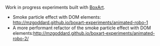 Work in progress experiments built with [BoxArt](http://github.com/boxart).

* Smoke particle effect with DOM elements: http://mzgoddard.github.io/boxart-experiments/animated-robo-1
* A more performant refactor of the smoke particle effect with DOM elements:http://mzgoddard.github.io/boxart-experiments/animated-robo-2/
